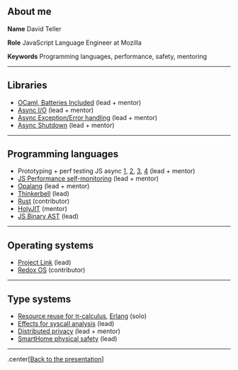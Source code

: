
## About me

**Name** David Teller

**Role** JavaScript Language Engineer at Mozilla

**Keywords** Programming languages, performance, safety, mentoring

---

## Libraries

- [OCaml, Batteries Included](https://github.com/ocaml-batteries-team/batteries-included) (lead + mentor)
- [Async I/O](https://dutherenverseauborddelatable.wordpress.com/2011/12/06/introducing-javascript-native-file-management/) (lead + mentor)
- [Async Exception/Error handling](https://dutherenverseauborddelatable.wordpress.com/2013/10/14/recent-changes-to-promise-jsm-and-task-jsm/) (lead + mentor)
- [Async Shutdown](https://dutherenverseauborddelatable.wordpress.com/2014/05/26/shutting-down-asynchronously-part-2/) (lead + mentor)

---

## Programming languages

- Prototyping + perf testing JS async [1](https://dutherenverseauborddelatable.wordpress.com/2011/12/13/os-file-step-by-step-the-schedule-api/),
[2](https://developer.mozilla.org/en-US/docs/Mozilla/JavaScript_code_modules/Promise.jsm), [3](https://developer.mozilla.org/en-US/docs/Mozilla/JavaScript_code_modules/Task.jsm), [4](https://dutherenverseauborddelatable.wordpress.com/2012/05/02/c-data-finalization-in-javascript/) (lead + mentor)
- [JS Performance self-monitoring](https://dutherenverseauborddelatable.wordpress.com/2015/10/27/designing-firefoxs-performance-stats-monitor-1/) (lead + mentor)
- [Opalang](https://github.com/MLstate/opalang) (lead + mentor)
- [Thinkerbell](https://yoric.github.io/post/thinkerbell-postmortem/) (lead)
- [Rust](https://www.rust-lang.org) (contributor)
- [HolyJIT](https://blog.mozilla.org/javascript/2017/10/20/holyjit-a-new-hope/) (mentor)
- [JS Binary AST](https://fosdem.org/2018/schedule/event/mozilla_web_faster_js_binary_ast/) (lead)

---

## Operating systems

- [Project Link](https://github.com/fxbox/foxbox) (lead)
- [Redox OS](https://www.redox-os.org) (contributor)

---

## Type systems
- [Resource reuse for π-calculus](https://www.researchgate.net/publication/228514964_Resources_garbage-collection_and_the_pi-calculus), [Erlang](http://citeseerx.ist.psu.edu/viewdoc/summary?doi=10.1.1.636.2562) (solo)
- [Effects for syscall analysis](https://dutherenverseauborddelatable.wordpress.com/2008/06/03/extrapol-part-1-from-c-to-effects/) (lead)
- [Distributed privacy](https://github.com/MLstate/opalang) (lead + mentor)
- [SmartHome physical safety](https://yoric.github.io/post/thinkerbell-postmortem/) (lead)


---

.center[[Back to the presentation](talk.html#toc)]
